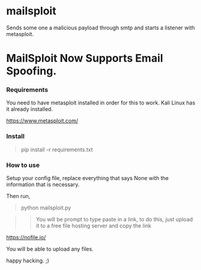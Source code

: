 # mailsploit
Sends some one a malicious payload through smtp and starts a listener with metasploit.

# MailSploit Now Supports Email Spoofing.

### Requirements
You need to have metasploit installed in order for this to work.
Kali Linux has it already installed.

https://www.metasploit.com/


### Install

> pip install -r requirements.txt

### How to use

Setup your config file, replace everything that says None with the information that is necessary.

Then run,

> python mailsploit.py

>> You will be prompt to type paste in a link, to do this, just upload it to a free file hosting server and copy the link

https://nofile.io/  

You will be able to upload any files.

happy hacking. ;)
